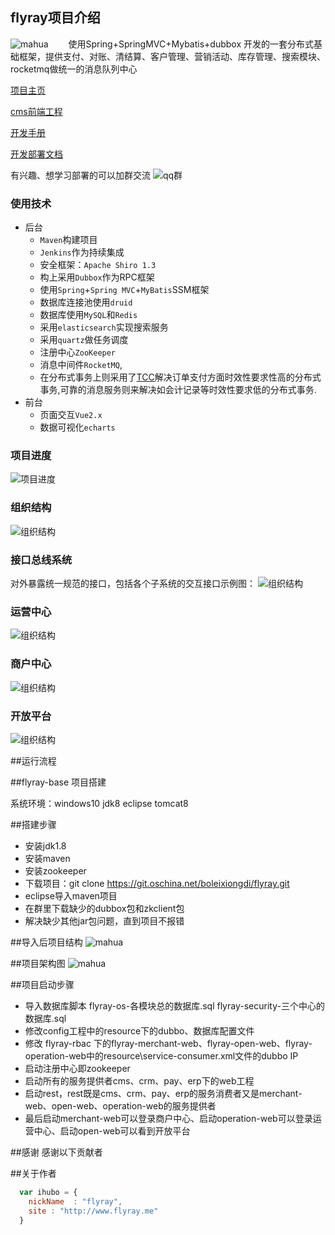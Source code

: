 ## flyray项目介绍
![mahua](flyray-doc/logo.jpg)
　　使用Spring+SpringMVC+Mybatis+dubbox 开发的一套分布式基础框架，提供支付、对账、清结算、客户管理、营销活动、库存管理、搜索模块、rocketmq做统一的消息队列中心

[项目主页](http://www.flyray.me)

[cms前端工程](https://git.oschina.net/boleixiongdi/flyray-cms-ui)

[开发手册](https://git.oschina.net/boleixiongdi/flyray-cms-ui)

[开发部署文档](https://git.oschina.net/boleixiongdi/flyray-cms-ui)

有兴趣、想学习部署的可以加群交流
![qq群](flyray-doc/qq.png)

### 使用技术

* 后台
	* `Maven`构建项目
	* `Jenkins`作为持续集成
	* 安全框架：`Apache Shiro 1.3`
	* 构上采用`Dubbox`作为RPC框架
	* 使用`Spring`+`Spring MVC`+`MyBatis`SSM框架
	* 数据库连接池使用`druid`
	* 数据库使用`MySQL`和`Redis`
	* 采用`elasticsearch`实现搜索服务
	* 采用`quartz`做任务调度
	* 注册中心`ZooKeeper`
	* 消息中间件`RocketMQ`,
	* 在分布式事务上则采用了[TCC](https://github.com/changmingxie/tcc-transaction)解决订单支付方面时效性要求性高的分布式事务,可靠的消息服务则来解决如会计记录等时效性要求低的分布式事务.
* 前台
	* 页面交互`Vue2.x`
	* 数据可视化`echarts `

### 项目进度

![项目进度](flyray-doc/flyray-schedule.png)

### 组织结构

![组织结构](flyray-doc/projectStructure3.png)

### 接口总线系统
对外暴露统一规范的接口，包括各个子系统的交互接口示例图：
![组织结构](flyray-doc/projectStructures.png)
### 运营中心
![组织结构](flyray-doc/operation.png)
### 商户中心
![组织结构](flyray-doc/merchant.png)
### 开放平台
![组织结构](flyray-doc/open.png)

##运行流程

##flyray-base 项目搭建

系统环境：windows10 jdk8 eclipse tomcat8

##搭建步骤

* 安装jdk1.8
* 安装maven
* 安装zookeeper
* 下载项目：git clone https://git.oschina.net/boleixiongdi/flyray.git
* eclipse导入maven项目
* 在群里下载缺少的dubbox包和zkclient包
* 解决缺少其他jar包问题，直到项目不报错


##导入后项目结构
![mahua](flyray-doc/项目结构.png)

##项目架构图
![mahua](flyray-doc/projectStructures.png)

##项目启动步骤
* 导入数据库脚本 flyray-os-各模块总的数据库.sql flyray-security-三个中心的数据库.sql
* 修改config工程中的resource下的dubbo、数据库配置文件
* 修改  flyray-rbac 下的flyray-merchant-web、flyray-open-web、flyray-operation-web中的resource\service-consumer.xml文件的dubbo IP
* 启动注册中心即zookeeper
* 启动所有的服务提供者cms、crm、pay、erp下的web工程
* 启动rest，rest既是cms、crm、pay、erp的服务消费者又是merchant-web、open-web、operation-web的服务提供者
* 最后启动merchant-web可以登录商户中心、启动operation-web可以登录运营中心、启动open-web可以看到开放平台

##感谢
感谢以下贡献者

##关于作者

```javascript
  var ihubo = {
    nickName  : "flyray",
    site : "http://www.flyray.me"
  }
```